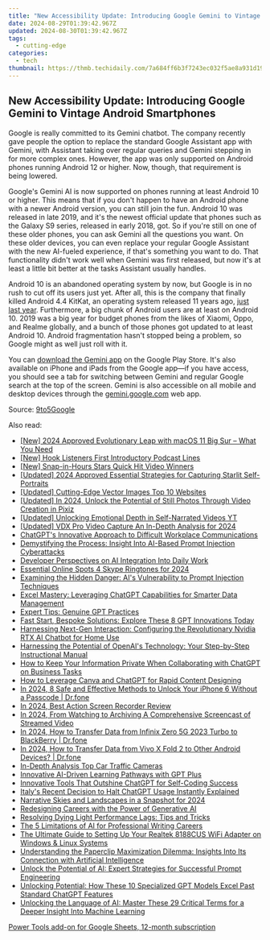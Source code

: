 ```yaml
---
title: "New Accessibility Update: Introducing Google Gemini to Vintage Android Smartphones"
date: 2024-08-29T01:39:42.967Z
updated: 2024-08-30T01:39:42.967Z
tags:
  - cutting-edge
categories:
  - tech
thumbnail: https://thmb.techidaily.com/7a684ff6b3f7243ec032f5ae8a931d190264bae1e112796613965ade353d6f1f.png
---
```


## New Accessibility Update: Introducing Google Gemini to Vintage Android Smartphones

Google is really committed to its Gemini chatbot. The company recently gave people the option to replace the standard Google Assistant app with Gemini, with Assistant taking over regular queries and Gemini stepping in for more complex ones. However, the app was only supported on Android phones running Android 12 or higher. Now, though, that requirement is being lowered.

 Google's Gemini AI is now supported on phones running at least Android 10 or higher. This means that if you don't happen to have an Android phone with a newer Android version, you can still join the fun. Android 10 was released in late 2019, and it's the newest official update that phones such as the Galaxy S9 series, released in early 2018, got. So if you're still on one of these older phones, you can ask Gemini all the questions you want. On these older devices, you can even replace your regular Google Assistant with the new AI-fueled experience, if that's something you want to do. That functionality didn't work well when Gemini was first released, but now it's at least a little bit better at the tasks Assistant usually handles.

 Android 10 is an abandoned operating system by now, but Google is in no rush to cut off its users just yet. After all, this is the company that finally killed Android 4.4 KitKat, an operating system released 11 years ago, [just last year](https://facebook-video-content.techidaily.com/2024-approved-the-art-of-hashtagging-strategies-for-maximum-impact-on-facebook/). Furthermore, a big chunk of Android users are at least on Android 10\. 2019 was a big year for budget phones from the likes of Xiaomi, Oppo, and Realme globally, and a bunch of those phones got updated to at least Android 10\. Android fragmentation hasn't stopped being a problem, so Google might as well just roll with it.

 You can [download the Gemini app](https://www.anrdoezrs.net/links/3607085/type/dlg/sid/UUhtgUeUpU2002866/https://play.google.com/store/apps/details?id=com.google.android.apps.bard) on the Google Play Store. It's also available on iPhone and iPads from the Google app—if you have access, you should see a tab for switching between Gemini and regular Google search at the top of the screen. Gemini is also accessible on all mobile and desktop devices through the [gemini.google.com](https://gemini.google.com/) web app.

 Source: [9to5Google](https://9to5google.com/2024/04/25/google-gemini-android-10/)

<ins class="adsbygoogle"
     style="display:block"
     data-ad-format="autorelaxed"
     data-ad-client="ca-pub-7571918770474297"
     data-ad-slot="1223367746"></ins>



<ins class="adsbygoogle"
     style="display:block"
     data-ad-client="ca-pub-7571918770474297"
     data-ad-slot="8358498916"
     data-ad-format="auto"
     data-full-width-responsive="true"></ins>

<span class="atpl-alsoreadstyle">Also read:</span>
<div><ul>
<li><a href="https://fox-friendly.techidaily.com/new-2024-approved-evolutionary-leap-with-macos-11-big-sur-what-you-need/"><u>[New] 2024 Approved  Evolutionary Leap with macOS 11 Big Sur – What You Need</u></a></li>
<li><a href="https://some-knowledge.techidaily.com/new-hook-listeners-first-introductory-podcast-lines/"><u>[New] Hook Listeners First  Introductory Podcast Lines</u></a></li>
<li><a href="https://youtube-tips.techidaily.com/nap-in-hours-stars-quick-hit-video-winners/"><u>[New] Snap-in-Hours Stars  Quick Hit Video Winners</u></a></li>
<li><a href="https://desktop-recording.techidaily.com/updated-2024-approved-essential-strategies-for-capturing-starlit-self-portraits/"><u>[Updated] 2024 Approved  Essential Strategies for Capturing Starlit Self-Portraits</u></a></li>
<li><a href="https://vp-tips.techidaily.com/updated-cutting-edge-vector-images-top-10-websites/"><u>[Updated] Cutting-Edge Vector Images  Top 10 Websites</u></a></li>
<li><a href="https://fox-cloud.techidaily.com/updated-in-2024-unlock-the-potential-of-still-photos-through-video-creation-in-pixiz/"><u>[Updated] In 2024, Unlock the Potential of Still Photos Through Video Creation in Pixiz</u></a></li>
<li><a href="https://facebook-video-footage.techidaily.com/updated-unlocking-emotional-depth-in-self-narrated-videos-yt/"><u>[Updated] Unlocking Emotional Depth in Self-Narrated Videos YT</u></a></li>
<li><a href="https://video-capture.techidaily.com/updated-vdx-pro-video-capture-an-in-depth-analysis-for-2024/"><u>[Updated] VDX Pro Video Capture  An In-Depth Analysis for 2024</u></a></li>
<li><a href="https://tech-revival.techidaily.com/chatgpts-innovative-approach-to-difficult-workplace-communications/"><u>ChatGPT's Innovative Approach to Difficult Workplace Communications</u></a></li>
<li><a href="https://tech-revival.techidaily.com/demystifying-the-process-insight-into-ai-based-prompt-injection-cyberattacks/"><u>Demystifying the Process: Insight Into AI-Based Prompt Injection Cyberattacks</u></a></li>
<li><a href="https://tech-revival.techidaily.com/developer-perspectives-on-ai-integration-into-daily-work/"><u>Developer Perspectives on AI Integration Into Daily Work</u></a></li>
<li><a href="https://fox-helps.techidaily.com/essential-online-spots-4-skype-ringtones-for-2024/"><u>Essential Online Spots  4 Skype Ringtones for 2024</u></a></li>
<li><a href="https://tech-revival.techidaily.com/examining-the-hidden-danger-ais-vulnerability-to-prompt-injection-techniques/"><u>Examining the Hidden Danger: AI's Vulnerability to Prompt Injection Techniques</u></a></li>
<li><a href="https://tech-revival.techidaily.com/excel-mastery-leveraging-chatgpt-capabilities-for-smarter-data-management/"><u>Excel Mastery: Leveraging ChatGPT Capabilities for Smarter Data Management</u></a></li>
<li><a href="https://tech-hub.techidaily.com/expert-tips-genuine-gpt-practices/"><u>Expert Tips: Genuine GPT Practices</u></a></li>
<li><a href="https://tech-revival.techidaily.com/fast-start-bespoke-solutions-explore-these-8-gpt-innovations-today/"><u>Fast Start, Bespoke Solutions: Explore These 8 GPT Innovations Today</u></a></li>
<li><a href="https://tech-revival.techidaily.com/harnessing-next-gen-interaction-configuring-the-revolutionary-nvidia-rtx-ai-chatbot-for-home-use/"><u>Harnessing Next-Gen Interaction: Configuring the Revolutionary Nvidia RTX AI Chatbot for Home Use</u></a></li>
<li><a href="https://tech-revival.techidaily.com/harnessing-the-potential-of-openais-technology-your-step-by-step-instructional-manual/"><u>Harnessing the Potential of OpenAI's Technology: Your Step-by-Step Instructional Manual</u></a></li>
<li><a href="https://tech-revival.techidaily.com/how-to-keep-your-information-private-when-collaborating-with-chatgpt-on-business-tasks/"><u>How to Keep Your Information Private When Collaborating with ChatGPT on Business Tasks</u></a></li>
<li><a href="https://tech-revival.techidaily.com/how-to-leverage-canva-and-chatgpt-for-rapid-content-designing/"><u>How to Leverage Canva and ChatGPT for Rapid Content Designing</u></a></li>
<li><a href="https://iphone-unlock.techidaily.com/in-2024-8-safe-and-effective-methods-to-unlock-your-iphone-6-without-a-passcode-drfone-by-drfone-ios/"><u>In 2024, 8 Safe and Effective Methods to Unlock Your iPhone 6 Without a Passcode | Dr.fone</u></a></li>
<li><a href="https://screen-recording.techidaily.com/in-2024-best-action-screen-recorder-review/"><u>In 2024, Best Action Screen Recorder Review</u></a></li>
<li><a href="https://screen-capture.techidaily.com/in-2024-from-watching-to-archiving-a-comprehensive-screencast-of-streamed-video/"><u>In 2024, From Watching to Archiving  A Comprehensive Screencast of Streamed Video</u></a></li>
<li><a href="https://android-transfer.techidaily.com/in-2024-how-to-transfer-data-from-infinix-zero-5g-2023-turbo-to-blackberry-drfone-by-drfone-transfer-from-android-transfer-from-android/"><u>In 2024, How to Transfer Data from Infinix Zero 5G 2023 Turbo to BlackBerry | Dr.fone</u></a></li>
<li><a href="https://android-transfer.techidaily.com/in-2024-how-to-transfer-data-from-vivo-x-fold-2-to-other-android-devices-drfone-by-drfone-transfer-from-android-transfer-from-android/"><u>In 2024, How to Transfer Data from Vivo X Fold 2 to Other Android Devices? | Dr.fone</u></a></li>
<li><a href="https://extra-hints.techidaily.com/in-depth-analysis-top-car-traffic-cameras/"><u>In-Depth Analysis  Top Car Traffic Cameras</u></a></li>
<li><a href="https://tech-revival.techidaily.com/innovative-ai-driven-learning-pathways-with-gpt-plus/"><u>Innovative AI-Driven Learning Pathways with GPT Plus</u></a></li>
<li><a href="https://tech-revival.techidaily.com/innovative-tools-that-outshine-chatgpt-for-self-coding-success/"><u>Innovative Tools That Outshine ChatGPT for Self-Coding Success</u></a></li>
<li><a href="https://tech-revival.techidaily.com/italys-recent-decision-to-halt-chatgpt-usage-instantly-explained/"><u>Italy's Recent Decision to Halt ChatGPT Usage Instantly Explained</u></a></li>
<li><a href="https://extra-approaches.techidaily.com/narrative-skies-and-landscapes-in-a-snapshot-for-2024/"><u>Narrative Skies and Landscapes in a Snapshot for 2024</u></a></li>
<li><a href="https://tech-revival.techidaily.com/redesigning-careers-with-the-power-of-generative-ai/"><u>Redesigning Careers with the Power of Generative AI</u></a></li>
<li><a href="https://win-answers.techidaily.com/resolving-dying-light-performance-lags-tips-and-tricks/"><u>Resolving Dying Light Performance Lags: Tips and Tricks</u></a></li>
<li><a href="https://tech-revival.techidaily.com/the-5-limitations-of-ai-for-professional-writing-careers/"><u>The 5 Limitations of AI for Professional Writing Careers</u></a></li>
<li><a href="https://win-dash.techidaily.com/the-ultimate-guide-to-setting-up-your-realtek-8188cus-wifi-adapter-on-windows-and-linux-systems/"><u>The Ultimate Guide to Setting Up Your Realtek 8188CUS WiFi Adapter on Windows & Linux Systems</u></a></li>
<li><a href="https://tech-revival.techidaily.com/understanding-the-paperclip-maximization-dilemma-insights-into-its-connection-with-artificial-intelligence/"><u>Understanding the Paperclip Maximization Dilemma: Insights Into Its Connection with Artificial Intelligence</u></a></li>
<li><a href="https://tech-revival.techidaily.com/unlock-the-potential-of-ai-expert-strategies-for-successful-prompt-engineering/"><u>Unlock the Potential of AI: Expert Strategies for Successful Prompt Engineering</u></a></li>
<li><a href="https://tech-revival.techidaily.com/unlocking-potential-how-these-10-specialized-gpt-models-excel-past-standard-chatgpt-features/"><u>Unlocking Potential: How These 10 Specialized GPT Models Excel Past Standard ChatGPT Features</u></a></li>
<li><a href="https://tech-revival.techidaily.com/unlocking-the-language-of-ai-master-these-29-critical-terms-for-a-deeper-insight-into-machine-learning/"><u>Unlocking the Language of AI: Master These 29 Critical Terms for a Deeper Insight Into Machine Learning</u></a></li>
</ul></div>

<!-- affiliate ads begin -->
<a href="https://secure.2checkout.com/order/checkout.php?PRODS=4721564&QTY=1&AFFILIATE=108875&CART=1">Power Tools add-on for Google Sheets, 12-month subscription</a>
<!-- affiliate ads end -->